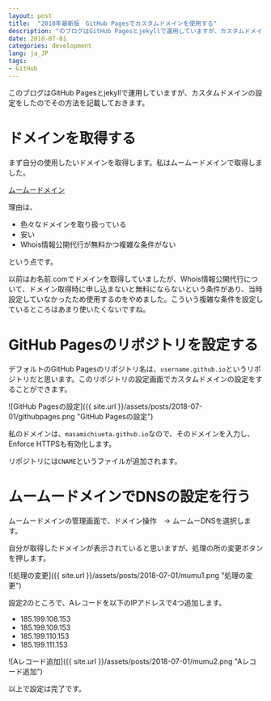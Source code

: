 ```yaml
---
layout: post
title:  "2018年最新版　GitHub Pagesでカスタムドメインを使用する"
description: "のブログはGitHub Pagesとjekyllで運用していますが、カスタムドメインの設定をしたのでその方法を記載しておきます。"
date: 2018-07-01
categories: development
lang: ja_JP
tags:
- GitHub
---
```


このブログはGitHub Pagesとjekyllで運用していますが、カスタムドメインの設定をしたのでその方法を記載しておきます。

# ドメインを取得する

まず自分の使用したいドメインを取得します。私はムームードメインで取得しました。

[ムームードメイン](https://muumuu-domain.com)

理由は、
- 色々なドメインを取り扱っている
- 安い
- Whois情報公開代行が無料かつ複雑な条件がない

という点です。

以前はお名前.comでドメインを取得していましたが、Whois情報公開代行について、ドメイン取得時に申し込まないと無料にならないという条件があり、当時設定していなかったため使用するのをやめました。こういう複雑な条件を設定しているところはあまり使いたくないですね。

# GitHub Pagesのリポジトリを設定する

デフォルトのGitHub Pagesのリポジトリ名は、`username.github.io`というリポジトリだと思います。このリポジトリの設定画面でカスタムドメインの設定をすることができます。

![GitHub Pagesの設定]({{ site.url }}/assets/posts/2018-07-01/githubpages.png "GitHub Pagesの設定")

私のドメインは、`masamichiueta.github.io`なので、そのドメインを入力し、Enforce HTTPSも有効化します。

リポジトリには`CNAME`というファイルが追加されます。


# ムームードメインでDNSの設定を行う

ムームードメインの管理画面で、ドメイン操作　→ ムームーDNSを選択します。

自分が取得したドメインが表示されていると思いますが、処理の所の変更ボタンを押します。

![処理の変更]({{ site.url }}/assets/posts/2018-07-01/mumu1.png "処理の変更")

設定2のところで、Aレコードを以下のIPアドレスで4つ追加します。

- 185.199.108.153
- 185.199.109.153
- 185.199.110.153
- 185.199.111.153

![Aレコード追加]({{ site.url }}/assets/posts/2018-07-01/mumu2.png "Aレコード追加")

以上で設定は完了です。
